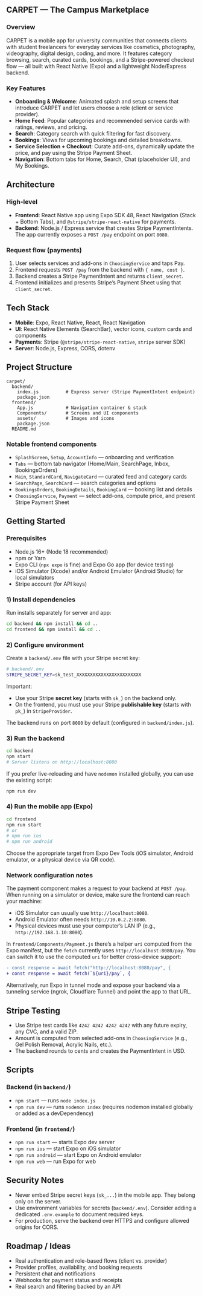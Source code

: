 ## CARPET — The Campus Marketplace

### Overview

CARPET is a mobile app for university communities that connects clients with student freelancers for everyday services like cosmetics, photography, videography, digital design, coding, and more. It features category browsing, search, curated cards, bookings, and a Stripe-powered checkout flow — all built with React Native (Expo) and a lightweight Node/Express backend.

### Key Features

- **Onboarding & Welcome**: Animated splash and setup screens that introduce CARPET and let users choose a role (client or service provider).
- **Home Feed**: Popular categories and recommended service cards with ratings, reviews, and pricing.
- **Search**: Category search with quick filtering for fast discovery.
- **Bookings**: Views for upcoming bookings and detailed breakdowns.
- **Service Selection + Checkout**: Curate add-ons, dynamically update the price, and pay using the Stripe Payment Sheet.
- **Navigation**: Bottom tabs for Home, Search, Chat (placeholder UI), and My Bookings.

## Architecture

### High-level

- **Frontend**: React Native app using Expo SDK 48, React Navigation (Stack + Bottom Tabs), and `@stripe/stripe-react-native` for payments.
- **Backend**: Node.js / Express service that creates Stripe PaymentIntents. The app currently exposes a `POST /pay` endpoint on port `8080`.

### Request flow (payments)

1. User selects services and add-ons in `ChoosingService` and taps Pay.
2. Frontend requests `POST /pay` from the backend with `{ name, cost }`.
3. Backend creates a Stripe PaymentIntent and returns `client_secret`.
4. Frontend initializes and presents Stripe’s Payment Sheet using that `client_secret`.

## Tech Stack

- **Mobile**: Expo, React Native, React, React Navigation
- **UI**: React Native Elements (SearchBar), vector icons, custom cards and components
- **Payments**: Stripe (`@stripe/stripe-react-native`, `stripe` server SDK)
- **Server**: Node.js, Express, CORS, dotenv

## Project Structure

```
carpet/
  backend/
    index.js          # Express server (Stripe PaymentIntent endpoint)
    package.json
  frontend/
    App.js            # Navigation container & stack
    Components/       # Screens and UI components
    assets/           # Images and icons
    package.json
  README.md
```

### Notable frontend components

- `SplashScreen`, `Setup`, `AccountInfo` — onboarding and verification
- `Tabs` — bottom tab navigator (Home/Main, SearchPage, Inbox, BookingsOrders)
- `Main`, `StandardCard`, `NavigateCard` — curated feed and category cards
- `SearchPage`, `SearchCard` — search categories and options
- `BookingsOrders`, `BookingDetails`, `BookingCard` — booking list and details
- `ChoosingService`, `Payment` — select add-ons, compute price, and present Stripe Payment Sheet

## Getting Started

### Prerequisites

- Node.js 16+ (Node 18 recommended)
- npm or Yarn
- Expo CLI (`npx expo` is fine) and Expo Go app (for device testing)
- iOS Simulator (Xcode) and/or Android Emulator (Android Studio) for local simulators
- Stripe account (for API keys)

### 1) Install dependencies

Run installs separately for server and app:

```bash
cd backend && npm install && cd ..
cd frontend && npm install && cd ..
```

### 2) Configure environment

Create a `backend/.env` file with your Stripe secret key:

```bash
# backend/.env
STRIPE_SECRET_KEY=sk_test_XXXXXXXXXXXXXXXXXXXXXXXX
```

Important:

- Use your Stripe **secret key** (starts with `sk_`) on the backend only.
- On the frontend, you must use your Stripe **publishable key** (starts with `pk_`) in `StripeProvider`.

The backend runs on port `8080` by default (configured in `backend/index.js`).

### 3) Run the backend

```bash
cd backend
npm start
# Server listens on http://localhost:8080
```

If you prefer live-reloading and have `nodemon` installed globally, you can use the existing script:

```bash
npm run dev
```

### 4) Run the mobile app (Expo)

```bash
cd frontend
npm run start
# or
# npm run ios
# npm run android
```

Choose the appropriate target from Expo Dev Tools (iOS simulator, Android emulator, or a physical device via QR code).

### Network configuration notes

The payment component makes a request to your backend at `POST /pay`. When running on a simulator or device, make sure the frontend can reach your machine:

- iOS Simulator can usually use `http://localhost:8080`.
- Android Emulator often needs `http://10.0.2.2:8080`.
- Physical devices must use your computer’s LAN IP (e.g., `http://192.168.1.10:8080`).

In `frontend/Components/Payment.js` there’s a helper `uri` computed from the Expo manifest, but the `fetch` currently uses `http://localhost:8080/pay`. You can switch it to use the computed `uri` for better cross-device support:

```diff
- const response = await fetch("http://localhost:8080/pay", {
+ const response = await fetch(`${uri}/pay`, {
```

Alternatively, run Expo in tunnel mode and expose your backend via a tunneling service (ngrok, Cloudflare Tunnel) and point the app to that URL.

## Stripe Testing

- Use Stripe test cards like `4242 4242 4242 4242` with any future expiry, any CVC, and a valid ZIP.
- Amount is computed from selected add-ons in `ChoosingService` (e.g., Gel Polish Removal, Acrylic Nails, etc.).
- The backend rounds to cents and creates the PaymentIntent in USD.

## Scripts

### Backend (in `backend/`)

- `npm start` — runs `node index.js`
- `npm run dev` — runs `nodemon index` (requires nodemon installed globally or added as a devDependency)

### Frontend (in `frontend/`)

- `npm run start` — starts Expo dev server
- `npm run ios` — start Expo on iOS simulator
- `npm run android` — start Expo on Android emulator
- `npm run web` — run Expo for web

## Security Notes

- Never embed Stripe secret keys (`sk_...`) in the mobile app. They belong only on the server.
- Use environment variables for secrets (`backend/.env`). Consider adding a dedicated `.env.example` to document required keys.
- For production, serve the backend over HTTPS and configure allowed origins for CORS.

## Roadmap / Ideas

- Real authentication and role-based flows (client vs. provider)
- Provider profiles, availability, and booking requests
- Persistent chat and notifications
- Webhooks for payment status and receipts
- Real search and filtering backed by an API
